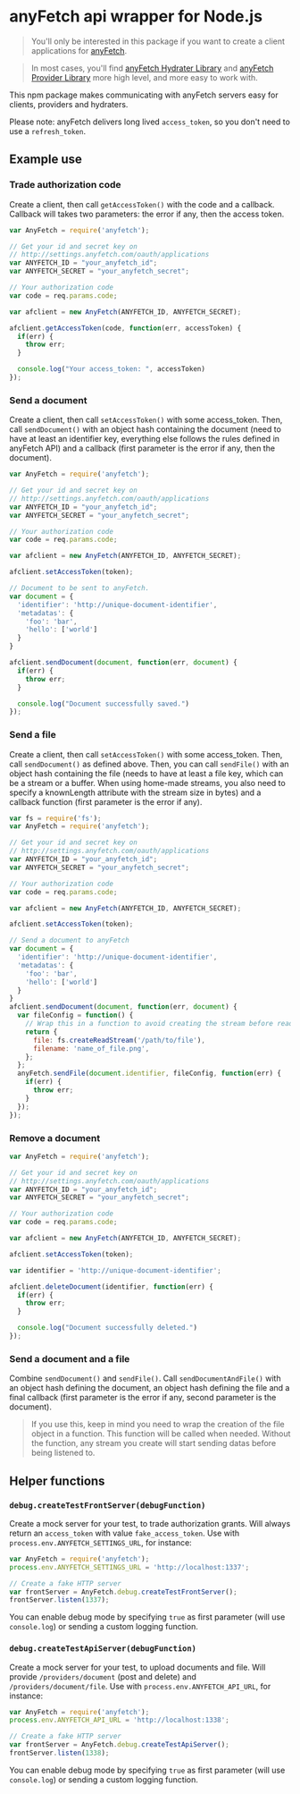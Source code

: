 anyFetch api wrapper for Node.js
================================

> You'll only be interested in this package if you want to create a client applications for [anyFetch](http://anyFetch.com).

> In most cases, you'll find [anyFetch Hydrater Library](https://github.com/Papiel/anyfetch-hydratation.js) and [anyFetch Provider Library](https://github.com/Papiel/anyfetch-provider.js) more high level, and more easy to work with.

This npm package makes communicating with anyFetch servers easy for clients, providers and hydraters.

Please note: anyFetch delivers long lived `access_token`, so you don't need to use a `refresh_token`.

Example use
-----------

### Trade authorization code
Create a client, then call `getAccessToken()` with the code and a callback. Callback will takes two parameters: the error if any, then the access token.

```javascript
var AnyFetch = require('anyfetch');

// Get your id and secret key on
// http://settings.anyfetch.com/oauth/applications
var ANYFETCH_ID = "your_anyfetch_id";
var ANYFETCH_SECRET = "your_anyfetch_secret";

// Your authorization code
var code = req.params.code;

var afclient = new AnyFetch(ANYFETCH_ID, ANYFETCH_SECRET);

afclient.getAccessToken(code, function(err, accessToken) {
  if(err) {
    throw err;
  }

  console.log("Your access_token: ", accessToken)
});
```

### Send a document
Create a client, then call `setAccessToken()` with some access_token. Then, call `sendDocument()` with an object hash containing the document (need to have at least an identifier key, everything else follows the rules defined in anyFetch API) and a callback (first parameter is the error if any, then the document).

```javascript
var AnyFetch = require('anyfetch');

// Get your id and secret key on
// http://settings.anyfetch.com/oauth/applications
var ANYFETCH_ID = "your_anyfetch_id";
var ANYFETCH_SECRET = "your_anyfetch_secret";

// Your authorization code
var code = req.params.code;

var afclient = new AnyFetch(ANYFETCH_ID, ANYFETCH_SECRET);

afclient.setAccessToken(token);

// Document to be sent to anyFetch.
var document = {
  'identifier': 'http://unique-document-identifier',
  'metadatas': {
    'foo': 'bar',
    'hello': ['world']
  }
}

afclient.sendDocument(document, function(err, document) {
  if(err) {
    throw err;
  }

  console.log("Document successfully saved.")
});
```

### Send a file
Create a client, then call `setAccessToken()` with some access_token. Then, call `sendDocument()` as defined above.
Then, you can call `sendFile()` with an object hash containing the file (needs to have at least a file key, which can be a stream or a buffer. When using home-made streams, you also need to specify a knownLength attribute with the stream size in bytes) and a callback function (first parameter is the error if any).

```javascript
var fs = require('fs');
var AnyFetch = require('anyfetch');

// Get your id and secret key on
// http://settings.anyfetch.com/oauth/applications
var ANYFETCH_ID = "your_anyfetch_id";
var ANYFETCH_SECRET = "your_anyfetch_secret";

// Your authorization code
var code = req.params.code;

var afclient = new AnyFetch(ANYFETCH_ID, ANYFETCH_SECRET);

afclient.setAccessToken(token);

// Send a document to anyFetch
var document = {
  'identifier': 'http://unique-document-identifier',
  'metadatas': {
    'foo': 'bar',
    'hello': ['world']
  }
}
afclient.sendDocument(document, function(err, document) {
  var fileConfig = function() {
    // Wrap this in a function to avoid creating the stream before reading it.
    return {
      file: fs.createReadStream('/path/to/file'),
      filename: 'name_of_file.png',
    };
  };
  anyFetch.sendFile(document.identifier, fileConfig, function(err) {
    if(err) {
      throw err;
    }
  });
});
```

### Remove a document
```javascript
var AnyFetch = require('anyfetch');

// Get your id and secret key on
// http://settings.anyfetch.com/oauth/applications
var ANYFETCH_ID = "your_anyfetch_id";
var ANYFETCH_SECRET = "your_anyfetch_secret";

// Your authorization code
var code = req.params.code;

var afclient = new AnyFetch(ANYFETCH_ID, ANYFETCH_SECRET);

afclient.setAccessToken(token);

var identifier = 'http://unique-document-identifier';

afclient.deleteDocument(identifier, function(err) {
  if(err) {
    throw err;
  }

  console.log("Document successfully deleted.")
});
```

### Send a document and a file
Combine `sendDocument()` and `sendFile()`.
Call `sendDocumentAndFile()` with an object hash defining the document, an object hash defining the file and a final callback (first parameter is the error if any, second parameter is the document).

> If you use this, keep in mind you need to wrap the creation of the file object in a function. This function will be called when needed. Without the function, any stream you create will start sending datas before being listened to.

## Helper functions

### `debug.createTestFrontServer(debugFunction)`
Create a mock server for your test, to trade authorization grants.
Will always return an `access_token` with value `fake_access_token`.
Use with `process.env.ANYFETCH_SETTINGS_URL`, for instance:

```javascript
var AnyFetch = require('anyfetch');
process.env.ANYFETCH_SETTINGS_URL = 'http://localhost:1337';

// Create a fake HTTP server
var frontServer = AnyFetch.debug.createTestFrontServer();
frontServer.listen(1337);
```

You can enable debug mode by specifying `true` as first parameter (will use `console.log`) or sending a custom logging function.

### `debug.createTestApiServer(debugFunction)`
Create a mock server for your test, to upload documents and file.
Will provide `/providers/document` (post and delete) and `/providers/document/file`.
Use with `process.env.ANYFETCH_API_URL`, for instance:

```javascript
var AnyFetch = require('anyfetch');
process.env.ANYFETCH_API_URL = 'http://localhost:1338';

// Create a fake HTTP server
var frontServer = AnyFetch.debug.createTestApiServer();
frontServer.listen(1338);
```

You can enable debug mode by specifying `true` as first parameter (will use `console.log`) or sending a custom logging function.
